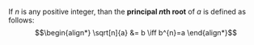 If $n$ is any positive integer, than the **principal $n$th root** of $a$ is defined as follows:
$$\begin{align*}
\sqrt[n]{a} &= b \iff b^{n}=a
\end{align*}$$
